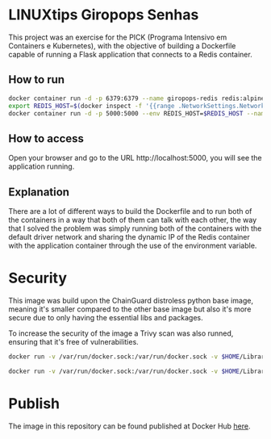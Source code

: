 # LINUXtips Giropops Senhas

This project was an exercise for the PICK (Programa Intensivo em Containers e Kubernetes), with the objective of building a Dockerfile capable of running a Flask application that connects to a Redis container.

## How to run

```bash
docker container run -d -p 6379:6379 --name giropops-redis redis:alpine
export REDIS_HOST=$(docker inspect -f '{{range .NetworkSettings.Networks}}{{.IPAddress}}{{end}}' giropops-redis)
docker container run -d -p 5000:5000 --env REDIS_HOST=$REDIS_HOST --name giropops-senhas eduardothums/linuxtips-giropops-senhas:1.0
```

## How to access

Open your browser and go to the URL http://localhost:5000, you will see the application running.

## Explanation

There are a lot of different ways to build the Dockerfile and to run both of the containers in a way that both of them can talk with each other, the way that I solved the problem was simply running both of the containers with the default driver network and sharing the dynamic IP of the Redis container with the application container through the use of the environment variable.

# Security

This image was build upon the ChainGuard distroless python base image, meaning it's smaller compared to the other base image but also it's more secure due to only having the essential libs and packages.

To increase the security of the image a Trivy scan was also runned, ensuring that it's free of vulnerabilities.

```bash
docker run -v /var/run/docker.sock:/var/run/docker.sock -v $HOME/Library/Caches:/root/.cache/ aquasec/trivy image eduardothums/linuxtips-giropops-senhas:1.4

docker run -v /var/run/docker.sock:/var/run/docker.sock -v $HOME/Library/Caches:/root/.cache/ aquasec/trivy fs .
```

# Publish

The image in this repository can be found published at Docker Hub [here](https://hub.docker.com/repository/docker/eduardothums/linuxtips-giropops-senhas/general).